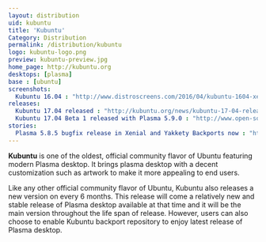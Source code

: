 ```yaml
---
layout: distribution
uid: kubuntu
title: 'Kubuntu'
Category: Distribution
permalink: /distribution/kubuntu
logo: kubuntu-logo.png
preview: kubuntu-preview.jpg
home_page: http://kubuntu.org
desktops: [plasma]
base : [ubuntu]
screenshots:
  Kubuntu 16.04 : "http://www.distroscreens.com/2016/04/kubuntu-1604-xenial-xerus-screenshots.html"
releases:
  Kubuntu 17.04 released : "http://kubuntu.org/news/kubuntu-17-04-released/"
  Kubuntu 17.04 Beta 1 released with Plasma 5.9.0 : "http://www.open-source-feed.com/2017/02/kubuntu-1704-beta-1-released-with.html"
stories:
  Plasma 5.8.5 bugfix release in Xenial and Yakkety Backports now : "http://kubuntu.org/news/plasma-5-8-5-bugfix-release-in-xenial-and-yakkety-backports-now/"
---
```


**Kubuntu** is one of the oldest, official community flavor of Ubuntu featuring modern Plasma desktop. It brings plasma desktop with a decent customization such as artwork to make it more appealing to end users.

Like any other official community flavor of Ubuntu, Kubuntu also releases a new version on every 6 months. This release will come a relatively new and stable release of Plasma desktop available at that time and it will be the main version throughout the life span of release. However, users can also choose to enable Kubuntu backport repository to enjoy latest release of Plasma desktop.
